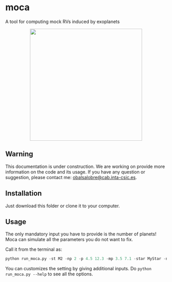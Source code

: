 # moca
A tool for computing mock RVs induced by exoplanets

<p align="center">
<img src="https://github.com/olgabalsa/mocha/assets/47603865/8fb9ef02-b9c8-4089-a6ee-e36e2283f0f3" width="350" />

## Warning
This documentation is under construction. We are working on provide more information on the code and its usage. If you have any question or suggestion, please contact me: obalsalobre@cab.inta-csic.es.
  
  
## Installation

Just download this folder or clone it to your computer.

## Usage

The only mandatory input you have to provide is the number of planets! Moca can simulate all the parameters you do not want to fix.

Call it from the terminal as:
```python
python run_moca.py -st M2 -np 2 -p 4.5 12.3 -mp 3.5 7.1 -star MyStar -nrv 10 -erv 3.5 -cad 12 -dir 'path/outputs/'
```

You can customizes the setting by giving additional inputs. Do ```python run_moca.py --help``` to see all the options.
